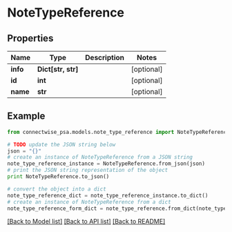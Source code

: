 # NoteTypeReference


## Properties
Name | Type | Description | Notes
------------ | ------------- | ------------- | -------------
**info** | **Dict[str, str]** |  | [optional] 
**id** | **int** |  | [optional] 
**name** | **str** |  | [optional] 

## Example

```python
from connectwise_psa.models.note_type_reference import NoteTypeReference

# TODO update the JSON string below
json = "{}"
# create an instance of NoteTypeReference from a JSON string
note_type_reference_instance = NoteTypeReference.from_json(json)
# print the JSON string representation of the object
print NoteTypeReference.to_json()

# convert the object into a dict
note_type_reference_dict = note_type_reference_instance.to_dict()
# create an instance of NoteTypeReference from a dict
note_type_reference_form_dict = note_type_reference.from_dict(note_type_reference_dict)
```
[[Back to Model list]](../README.md#documentation-for-models) [[Back to API list]](../README.md#documentation-for-api-endpoints) [[Back to README]](../README.md)


